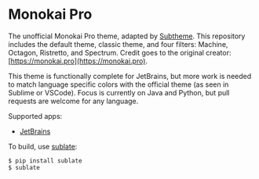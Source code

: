 # Monokai Pro

The unofficial Monokai Pro theme, adapted by [Subtheme](https://subtheme.dev). This repository includes the default theme, classic theme, and four filters: Machine, Octagon, Ristretto, and Spectrum. Credit goes to the original creator: [https://monokai.pro](https://monokai.pro).

This theme is functionally complete for JetBrains, but more work is needed to match language specific colors with the official theme (as seen in Sublime or VSCode). Focus is currently on Java and Python, but pull requests are welcome for any language.

Supported apps:
- [JetBrains](theme/jetbrains)

To build, use [sublate](https://github.com/espositocode/sublate):

    $ pip install sublate
    $ sublate

